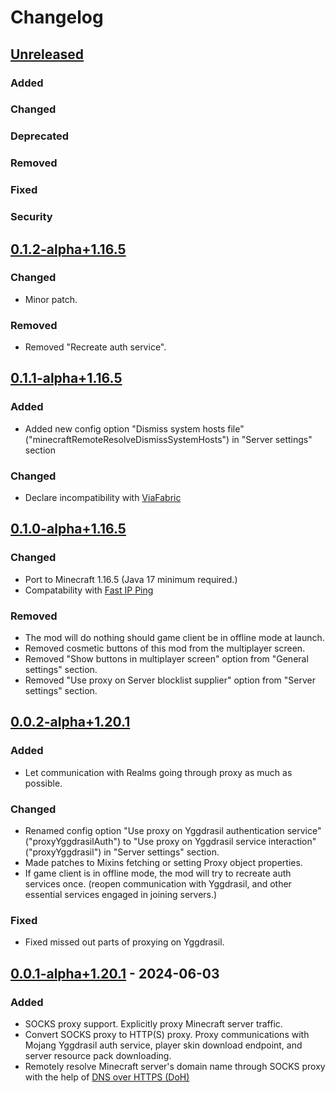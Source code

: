 # Changelog

## [Unreleased]

### Added

### Changed

### Deprecated

### Removed

### Fixed

### Security

## [0.1.2-alpha+1.16.5]

### Changed

- Minor patch.

### Removed

- Removed "Recreate auth service".

## [0.1.1-alpha+1.16.5]

### Added

- Added new config option "Dismiss system hosts file"("minecraftRemoteResolveDismissSystemHosts") in "Server settings" section

### Changed

- Declare incompatibility with [ViaFabric](https://modrinth.com/mod/viafabric)

## [0.1.0-alpha+1.16.5]

### Changed

- Port to Minecraft 1.16.5 (Java 17 minimum required.)
- Compatability with [Fast IP Ping](https://modrinth.com/mod/fast-ip-ping)

### Removed

- The mod will do nothing should game client be in offline mode at launch.
- Removed cosmetic buttons of this mod from the multiplayer screen.
- Removed "Show buttons in multiplayer screen" option from "General settings" section.
- Removed "Use proxy on Server blocklist supplier" option from "Server settings" section.

## [0.0.2-alpha+1.20.1]

### Added

- Let communication with Realms going through proxy as much as possible.

### Changed

- Renamed config option "Use proxy on Yggdrasil authentication service"("proxyYggdrasilAuth")
  to "Use proxy on Yggdrasil service interaction"("proxyYggdrasil") in "Server settings" section.
- Made patches to Mixins fetching or setting Proxy object properties.
- If game client is in offline mode, the mod will try to recreate auth services once.
  (reopen communication with Yggdrasil, and other essential services engaged in joining servers.)

### Fixed

- Fixed missed out parts of proxying on Yggdrasil.

## [0.0.1-alpha+1.20.1] - 2024-06-03

### Added

- SOCKS proxy support. Explicitly proxy Minecraft server traffic.
- Convert SOCKS proxy to HTTP(S) proxy. Proxy communications with Mojang Yggdrasil auth service, player skin download endpoint, and server resource pack downloading.
- Remotely resolve Minecraft server's domain name through SOCKS proxy with the help of [DNS over HTTPS (DoH)](https://www.rfc-editor.org/rfc/rfc8484)

[Unreleased]: https://github.com/CrimsonEdgeHope/SocksProxyClientOfMinecraft/compare/v0.1.2-alpha+1.16.5...HEAD
[0.1.2-alpha+1.16.5]: https://github.com/CrimsonEdgeHope/SocksProxyClientOfMinecraft/compare/v0.1.1-alpha+1.16.5...v0.1.2-alpha+1.16.5
[0.1.1-alpha+1.16.5]: https://github.com/CrimsonEdgeHope/SocksProxyClientOfMinecraft/compare/v0.1.0-alpha+1.16.5...v0.1.1-alpha+1.16.5
[0.1.0-alpha+1.16.5]: https://github.com/CrimsonEdgeHope/SocksProxyClientOfMinecraft/compare/v0.0.2-alpha+1.20.1...v0.1.0-alpha+1.16.5
[0.0.2-alpha+1.20.1]: https://github.com/CrimsonEdgeHope/SocksProxyClientOfMinecraft/compare/v0.0.1-alpha+1.20.1...v0.0.2-alpha+1.20.1
[0.0.1-alpha+1.20.1]: https://github.com/CrimsonEdgeHope/SocksProxyClientOfMinecraft/commits/v0.0.1-alpha+1.20.1
